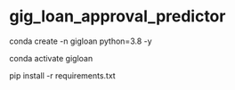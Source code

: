 # gig_loan_approval_predictor

conda create -n gigloan python=3.8 -y

conda activate gigloan

pip install -r requirements.txt

